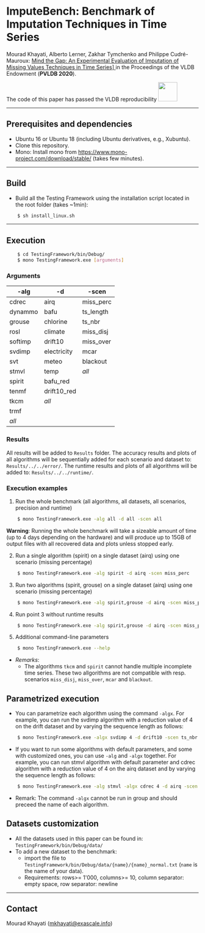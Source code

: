 # ImputeBench:  Benchmark of Imputation Techniques in Time Series  

Mourad Khayati, Alberto Lerner, Zakhar Tymchenko and Philippe Cudré-Mauroux:  <a href = "http://www.vldb.org/pvldb/vol13/p768-khayati.pdf">Mind the Gap: An Experimental Evaluation of Imputation of Missing Values Techniques in Time Series] </a> in the Proceedings of the VLDB Endowment (**PVLDB 2020**).

The code of this paper has passed the VLDB reproducibility <img src="https://raw.githubusercontent.com/eXascaleInfolab/bench-vldb20/master/TestingFramework/db-repro-stamp.png" width="50" />


<!---

#### Repository structure
- Algorithms - missing blocks recovery algorithms: CDRec, STMVL, TRMF, TKCM, SPIRIT, TeNMF, GROUSE, SVDImpute, SoftImpute, SVT, ROSL, DynaMMo.
- Datasets - different datasets and time series from different sources.
- Testing Framework - a program to run automated suite of tests on the datasets with the algorithms mentioned above.
 --->

___

## Prerequisites and dependencies

- Ubuntu 16 or Ubuntu 18 (including Ubuntu derivatives, e.g., Xubuntu).
- Clone this repository.
- Mono: Install mono from https://www.mono-project.com/download/stable/ (takes few minutes).

___

## Build

- Build all the Testing Framework using the installation script located in the root folder (takes ~1min):
```bash
    $ sh install_linux.sh
```

___

## Execution


```bash
    $ cd TestingFramework/bin/Debug/
    $ mono TestingFramework.exe [arguments]
```

### Arguments

 | -alg  | -d  |  -scen 
 | -------- | -------- | -------- |
 | cdrec    | airq        | miss_perc |
 | dynammo  | bafu        | ts_length |
 | grouse   | chlorine    | ts_nbr    |
 | rosl     | climate     | miss_disj |
 | softimp  | drift10     | miss_over |
 | svdimp   | electricity | mcar      |
 | svt      | meteo       | blackout  |
 | stmvl    | temp        | *all*     |
 | spirit   | bafu_red    |           |
 | tenmf    | drift10_red |           |
 | tkcm     | *all*       |           |
 | trmf     |             |           |
 | *all*    |             |           |



### Results
All results will be added to `Results` folder. The accuracy results and plots of all algorithms will be sequentially added for each scenario and dataset to: `Results/../../error/`. The runtime results and plots of all algorithms will be added to: `Results/../../runtime/`. 


### Execution examples

1. Run the whole benchmark (all algorithms, all datasets, all scenarios, precision and runtime)
```bash
    $ mono TestingFramework.exe -alg all -d all -scen all
```
**Warning**: Running the whole benchmark will take a sizeable amount of time (up to 4 days depending on the hardware) and will produce up to 15GB of output files with all recovered data and plots unless stopped early.

2. Run a single algorithm (spirit) on a single dataset (airq) using one scenario (missing percentage)
```bash
    $ mono TestingFramework.exe -alg spirit -d airq -scen miss_perc
```

3. Run two algorithms (spirit, grouse) on a single dataset (airq) using one scenario (missing percentage)
```bash
    $ mono TestingFramework.exe -alg spirit,grouse -d airq -scen miss_perc
```

4. Run point 3 without runtime results
```bash
    $ mono TestingFramework.exe -alg spirit,grouse -d airq -scen miss_perc -nort
```

5. Additional command-line parameters
```bash
    $ mono TestingFramework.exe --help
```

- *Remarks*:
    - The algorithms `tkcm` and `spirit` cannot handle multiple incomplete time series. These two allgorithms are not compatible with resp. scenarios `miss_disj`, `miss_over`, `mcar` and `blackout`.

## Parametrized execution

- You can parametrize each algorithm using the command `-algx`. For example, you can run
the svdimp algorithm with a reduction value of 4 on the drift dataset and by varying the sequence length as follows:

```bash
    $ mono TestingFramework.exe -algx svdimp 4 -d drift10 -scen ts_nbr
```

- If you want to run some algorithms with default parameters, and some with customized ones, you can use `-alg` and `-algx` together. For example, you can run stmvl algorithm with default parameter and cdrec algorithm with a reduction value of 4 on the airq dataset and by varying the sequence length as follows:

```bash
    $ mono TestingFramework.exe -alg stmvl -algx cdrec 4 -d airq -scen ts_nbr
```

- Remark: The command `-algx` cannot be run in group and should preceed the name of each algorithm.


## Datasets customization

- All the datasets used in this paper can be found in:  `TestingFramework/bin/Debug/data/`
- To add a new dataset to the benchmark:
  - import the file to `TestingFramework/bin/Debug/data/{name}/{name}_normal.txt` (`name` is the name of your data).
  - Requirements: rows>= 1'000, columns>= 10, column separator: empty space, row separator: newline

___

## Contact
Mourad Khayati (mkhayati@exascale.info)

<!---
### Optional commands

 | Argument | Description | Options | Remarks |
 | -------- | -------- | -------- | -------- | 
 | -nort | Doesn't test runtime of the algorithms | n/a | - |
 | -noprec | Doesn't test precision of the algorithms | n/a | - |
 | -novis | Doesn't render plots which show the recovered block | n/a | - |
 | -out [folder] | Redirects results from default folder to a custom one | [folder] : a folder to store the results | Folder will be created is it doesn't exist. Existing files might be overwritten. |
 --->
